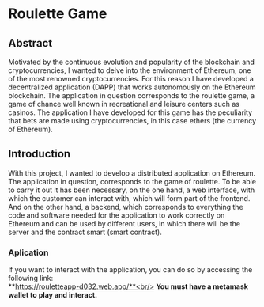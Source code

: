 # Roulette Game
## Abstract
Motivated by the continuous evolution and popularity of the blockchain and cryptocurrencies, I wanted to delve into the environment of Ethereum, one of the most renowned cryptocurrencies. For this reason I have developed a decentralized application (DAPP) that works autonomously on the Ethereum blockchain. The application in question corresponds to the roulette game, a game of chance well known in recreational and leisure centers such as casinos. The application I have developed for this game has the peculiarity that bets are made using cryptocurrencies, in this case ethers (the currency of Ethereum).

## Introduction
With this project, I wanted to develop a distributed application on Ethereum. The application in question, corresponds to the game of roulette. To be able to carry it out it has been necessary, on the one hand, a web interface, with which the customer can interact with, which will form part of the frontend. And on the other hand, a backend, which corresponds to everything the code and software needed for the application to work correctly on Ethereum and can be used by different users, in which there will be the server and the contract smart (smart contract).

### Aplication
If you want to interact with the application, you can do so by accessing the following link:<br/>
**https://rouletteapp-d032.web.app/**<br/>
**You must have a metamask wallet to play and interact.**
